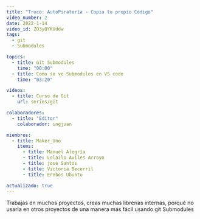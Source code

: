 ```yaml
---
title: "Truco: AutoPiratería - Copia tu propio Código"
video_number: 2
date: 2022-1-14
video_id: ZO3yQYKUddw
tags:
  - git
  - Submodules

topics:
  - title: Git Submodules
    time: "00:00"
  - title: Como se ve Submodules en VS code
    time: "03:20"

videos:
  - title: Curso de Git
    url: series/git

colaboradores:
  - title: "Editor"
    colaborador: ingjuan

miembros:
  - title: Maker_Uno
    items:
      - title: Manuel Alegría
      - title: Lolailo Aviles Arroyo
      - title: jose Santos
      - title: Victoria Becerril
      - title: Erebos Ubuntu

actualizado: true
---
```


Trabajas en muchos proyectos, creas muchas librerías internas, porqué no usarla en otros proyectos de una manera más fácil usando git Submodules
